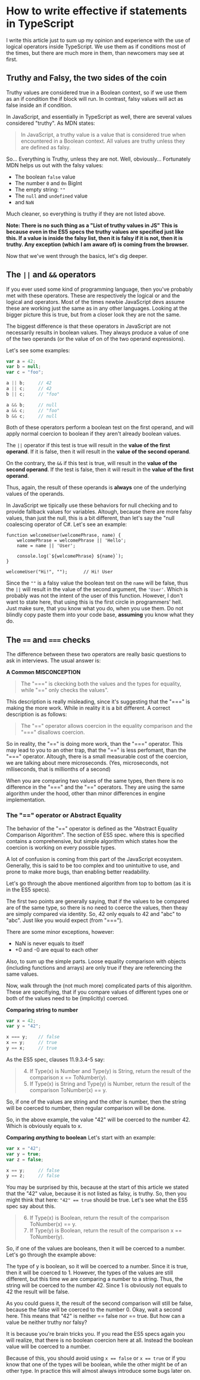 # How to write effective if statements in TypeScript

I write this article just to sum up my opinion and experience with the use of logical operators inside TypeScript. We use them as if conditions most of the times, but there are much more in them, than newcomers may see at first.

## Truthy and Falsy, the two sides of the coin

Truthy values are considered true in a Boolean context, so if we use them as an if condition the if block will run. In contrast, falsy values will act as false inside an if condition.

In JavaScript, and essentially in TypeScript as well, there are several values considered "truthy". As MDN states:

>In JavaScript, a truthy value is a value that is considered true when encountered in a Boolean context. All values are truthy unless they are defined as falsy.

So... Everything is Truthy, unless they are not. Well, obviously... Fortunately MDN helps us out with the falsy values:

 - The boolean `false` value
 - The number `0` and `0n` BigInt
 - The empty string: `""`
 - The `null` and `undefined` value
 - and `NaN`

 Much cleaner, so everything is truthy if they are not listed above.

 **Note: There is no such thing as a "List of truthy values in JS" This is because even in the ES5 specs the truthy values are specified just like this. If a value is inside the falsy list, then it is falsy if it is not, then it is truthy. Any exception (which I am aware of) is coming from the browser.**

 Now that we've went through the basics, let's dig deeper.

 ## The `||` and `&&` operators

 If you ever used some kind of programming language, then you've probably met with these operators. These are respectively the logical or and the logical and operators. Most of the times newbie JavaScript devs assume these are working just the same as in any other languages. Looking at the bigger picture this is true, but from a closer look they are not the same.

 The biggest difference is that these operators in JavaScript are not necessarily results in boolean values. They always produce a value of one of the two operands (or the value of on of the two operand expressions).

 Let's see some examples:

 ```js
var a = 42;
var b = null;
var c = "foo";

a || b;     // 42
a || c;     // 42
b || c;     // "foo"

a && b;     // null
a && c;     // "foo"
b && c;     // null
```

Both of these operators perform a boolean test on the first operand, and will apply normal coercion to boolean if they aren't already boolean values.

The `||` operator if this test is true will result in the **value of the first operand**. If it is false, then it will result in the **value of the second operand**.

On the contrary, the `&&` if this test is true, will result in the **value of the second operand**. If the test is false, then it will result in the **value of the first operand**.

Thus, again, the result of these operands is **always** one of the underlying values of the operands.

In JavaScript we tipically use these behaviors for null checking and to provide fallback values for variables. Altough, because there are more falsy values, than just the null, this is a bit different, than let's say the "null coalescing operator of C#. Let's see an example:

```JS
function welcomeUser(welcomePhrase, name) {
    welcomePhrase = welcomePhrase || 'Hello';
    name = name || 'User';

    console.log(`${welcomePhrase} ${name}`);
}

welcomeUser("Hi!", "");      // Hi! User
```

Since the `""` is a falsy value the boolean test on the `name` will be false, thus the `||` will result in the value of the second argument, the `'User'`. Which is probably was not the intent of the user of this function. However, I don't want to state here, that using this is the first circle in programmers' hell. Just make sure, that you know what you do, when you use them. Do not blindly copy paste them into your code base, **assuming** you know what they do.

## The `==` and `===` checks

The difference between these two operators are really basic questions to ask in interviews. The usual answer is:

**A Common MISCONCEPTION**
> The "===" is ckecking both the values and the types for equality, while "==" only checks the values".

This description is really misleading, since it's suggesting that the "===" is making the more work. While in reality it is a bit different. A correct description is as follows:

> The "==" operator allows coercion in the equality comparison and the "===" disallows coercion.

So in reality, the "==" is doing more work, than the "===" operator. This may lead to you to an other trap, that the "==" is less perfomant, than the "===" operator. Altough, there is a small measurable cost of the coercion, we are talking about mere microseconds. (Yes, microseconds, not mlliseconds, that is millionths of a second)

When you are comparing two values of the same types, then there is no difference in the "===" and the "==" operators. They are using the same algorithm under the hood, other than minor differences in engine implementation.

### The "==" operator or Abstract Equality

The behavior of the "==" operator is defined as the "Abstract Equality Comparison Algorithm". The section of ES5 spec. where this is specified contains a comprehensive, but simple algorithm which states how the coercion is working on every possible types.

A lot of confusion is coming from this part of the JavaScript ecosystem. Generally, this is said to be too complex and too unintuitive to use, and prone to make more bugs, than enabling better readability.

Let's go through the above mentioned algorithm from top to bottom (as it is in the ES5 specs).

The first two points are generally saying, that if the values to be compared are of the same type, so there is no need to coerce the values, then theay are simply compared via identity. So, 42 only equals to 42 and "abc" to "abc". Just like you would expect (from "===").

There are some minor exceptions, however:
 - NaN is never equals to itself
 - +0 and -0 are equal to each other

Also, to sum up the simple parts. Loose equality comparison with objects (including functions and arrays) are only true if they are referencing the same values.

Now, walk through the (not much more) complicated parts of this algorithm. These are specifiying, that if you compare values of different types one or both of the values need to be (implicitly) coerced.

**Comparing string to number**
```js
var x = 42;
var y = "42";

x === y;    // false
x == y;     // true
y == x;     // true
```

As the ES5 spec, clauses 11.9.3.4-5 say:
> 4. If Type(x) is Number and Type(y) is String, return the result of the comparison x == ToNumber(y).
> 5. If Type(x) is String and Type(y) is Number, return the result of the comparison ToNumber(x) == y.

So, if one of the values are string and the other is number, then the string will be coerced to number, then regular comparison will be done.

So, in the above example, the value "42" will be coerced to the number 42. Which is obviously equals to x.

**Comparing *anything* to boolean**
Let's start with an example:

```js
var x = "42";
var y = true;
var z = false;

x == y;     // false
y == z;     // false
```

You may be surprised by this, because at the start of this article we stated that the "42" value, because it is not listed as falsy, is truthy. So, then you might think that here: `"42" == true` should be true. Let's see what the ES5 spec say about this.

> 6. If Type(x) is Boolean, return the result of the comparison ToNumber(x) == y.
> 7. If Type(y) is Boolean, return the result of the comparison x == ToNumber(y).

So, if one of the values are booleans, then it will be coerced to a number. Let's go through the example above:

The type of y is boolean, so it will be coerced to a number. Since it is true, then it will be coerced to 1. However, the types of the values are still different, but this time we are comparing a number to a string. Thus, the string will be coerced to the number 42. Since 1 is obviously not equals to 42 the result will be false.

As you could guess it, the result of the second comparison will still be false, because the false will be coerced to the number 0. Okay, wait a second here. This means that "42" is neither == false nor == true. But how can a value be neither truthy nor falsy?

It is because you're brain tricks you. If you read the ES5 specs again you will realize, that there is no boolean coercion here at all. Instead the boolean value will be coerced to a number.

Because of this, you should avoid using `x == false` or `x == true` or if you know that one of the types will be boolean, while the other might be of an other type. In practice this will almost always introduce some bugs later on. 